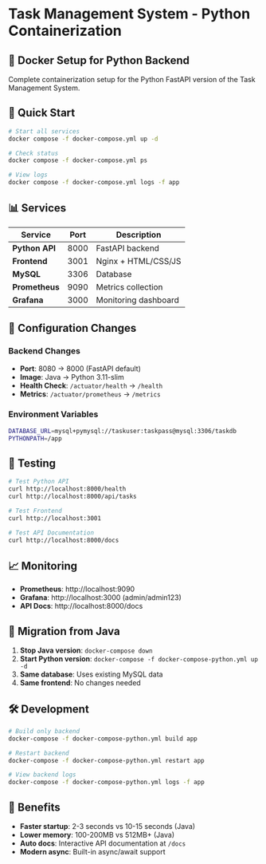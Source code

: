 # Task Management System - Python Containerization

## 🐳 Docker Setup for Python Backend

Complete containerization setup for the Python FastAPI version of the Task Management System.

## 🚀 Quick Start

```bash
# Start all services
docker compose -f docker-compose.yml up -d

# Check status
docker compose -f docker-compose.yml ps

# View logs
docker compose -f docker-compose.yml logs -f app
```

## 📊 Services

| Service | Port | Description |
|---------|------|-------------|
| **Python API** | 8000 | FastAPI backend |
| **Frontend** | 3001 | Nginx + HTML/CSS/JS |
| **MySQL** | 3306 | Database |
| **Prometheus** | 9090 | Metrics collection |
| **Grafana** | 3000 | Monitoring dashboard |

## 🔧 Configuration Changes

### Backend Changes
- **Port**: 8080 → 8000 (FastAPI default)
- **Image**: Java → Python 3.11-slim
- **Health Check**: `/actuator/health` → `/health`
- **Metrics**: `/actuator/prometheus` → `/metrics`

### Environment Variables
```bash
DATABASE_URL=mysql+pymysql://taskuser:taskpass@mysql:3306/taskdb
PYTHONPATH=/app
```

## 🧪 Testing

```bash
# Test Python API
curl http://localhost:8000/health
curl http://localhost:8000/api/tasks

# Test Frontend
curl http://localhost:3001

# Test API Documentation
curl http://localhost:8000/docs
```

## 📈 Monitoring

- **Prometheus**: http://localhost:9090
- **Grafana**: http://localhost:3000 (admin/admin123)
- **API Docs**: http://localhost:8000/docs

## 🔄 Migration from Java

1. **Stop Java version**: `docker-compose down`
2. **Start Python version**: `docker-compose -f docker-compose-python.yml up -d`
3. **Same database**: Uses existing MySQL data
4. **Same frontend**: No changes needed

## 🛠️ Development

```bash
# Build only backend
docker-compose -f docker-compose-python.yml build app

# Restart backend
docker-compose -f docker-compose-python.yml restart app

# View backend logs
docker-compose -f docker-compose-python.yml logs -f app
```

## 🎯 Benefits

- **Faster startup**: 2-3 seconds vs 10-15 seconds (Java)
- **Lower memory**: 100-200MB vs 512MB+ (Java)
- **Auto docs**: Interactive API documentation at `/docs`
- **Modern async**: Built-in async/await support
